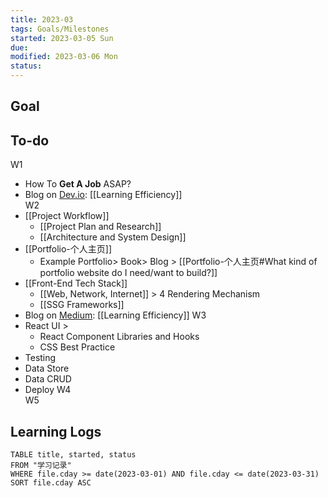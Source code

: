```yaml
---
title: 2023-03
tags: Goals/Milestones   
started: 2023-03-05 Sun
due: 
modified: 2023-03-06 Mon
status: 
---
```

## Goal


## To-do
W1
- How To **Get A Job** ASAP?
- Blog on <u>Dev.io</u>: [[Learning Efficiency]]   
W2
- [[Project Workflow]]
	- [[Project Plan and Research]]
	- [[Architecture and System Design]]
- [[Portfolio-个人主页]] 
	- Example Portfolio> Book> Blog > [[Portfolio-个人主页#What kind of portfolio website do I need/want to build?]]
- [[Front-End Tech Stack]]
	- [[Web, Network, Internet]] > 4 Rendering Mechanism
	- [[SSG Frameworks]]
- Blog on <u>Medium</u>: [[Learning Efficiency]]
W3
- React UI > 
	- React Component Libraries and Hooks
	- CSS Best Practice
- Testing
- Data Store
- Data CRUD
- Deploy
W4  
W5
## Learning Logs

```dataview
TABLE title, started, status
FROM "学习记录"
WHERE file.cday >= date(2023-03-01) AND file.cday <= date(2023-03-31)
SORT file.cday ASC
```